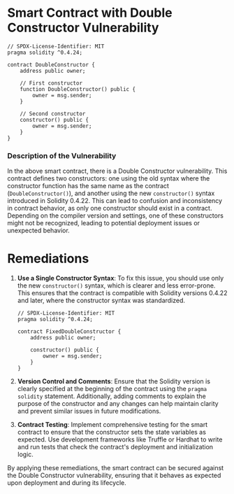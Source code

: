 # Smart Contract with Double Constructor Vulnerability

```solidity
// SPDX-License-Identifier: MIT
pragma solidity ^0.4.24;

contract DoubleConstructor {
    address public owner;

    // First constructor
    function DoubleConstructor() public {
        owner = msg.sender;
    }

    // Second constructor
    constructor() public {
        owner = msg.sender;
    }
}
```

### Description of the Vulnerability
In the above smart contract, there is a Double Constructor vulnerability. This contract defines two constructors: one using the old syntax where the constructor function has the same name as the contract (`DoubleConstructor()`), and another using the new `constructor()` syntax introduced in Solidity 0.4.22. This can lead to confusion and inconsistency in contract behavior, as only one constructor should exist in a contract. Depending on the compiler version and settings, one of these constructors might not be recognized, leading to potential deployment issues or unexpected behavior.

# Remediations

1. **Use a Single Constructor Syntax**: To fix this issue, you should use only the new `constructor()` syntax, which is clearer and less error-prone. This ensures that the contract is compatible with Solidity versions 0.4.22 and later, where the constructor syntax was standardized.

    ```solidity
    // SPDX-License-Identifier: MIT
    pragma solidity ^0.4.24;

    contract FixedDoubleConstructor {
        address public owner;

        constructor() public {
            owner = msg.sender;
        }
    }
    ```

2. **Version Control and Comments**: Ensure that the Solidity version is clearly specified at the beginning of the contract using the `pragma solidity` statement. Additionally, adding comments to explain the purpose of the constructor and any changes can help maintain clarity and prevent similar issues in future modifications.

3. **Contract Testing**: Implement comprehensive testing for the smart contract to ensure that the constructor sets the state variables as expected. Use development frameworks like Truffle or Hardhat to write and run tests that check the contract's deployment and initialization logic.

By applying these remediations, the smart contract can be secured against the Double Constructor vulnerability, ensuring that it behaves as expected upon deployment and during its lifecycle.